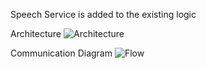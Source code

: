 Speech Service is added to the existing logic

Architecture
![Architecture](https://github.com/jlee629/AWS-Text-To-Speech-App/assets/113372052/6fb57d53-eb41-4e5d-b167-504a050fd517)

Communication Diagram
![Flow](https://github.com/jlee629/AWS-Text-To-Speech-App/assets/113372052/7fe956f4-d2ef-433a-8c81-9666110bdbfa)

